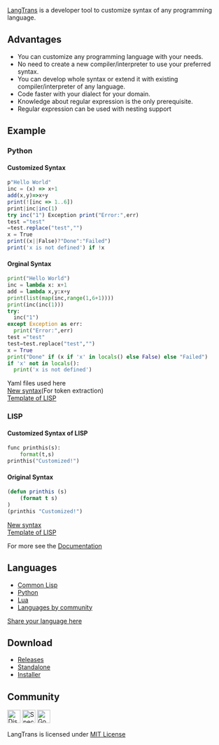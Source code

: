 [LangTrans](https://github.com/LangTrans/LangTrans) is a developer tool to customize syntax of any programming language.

## Advantages
- You can customize any programming language with your needs.
- No need to create a new compiler/interpreter to use your preferred syntax.
- You can develop whole syntax or extend it with existing compiler/interpreter of any language.
- Code faster with your dialect for your domain.
- Knowledge about regular expression is the only prerequisite.
- Regular expression can be used with nesting support

## Example
### Python
#### Customized Syntax
```javascript
p"Hello World"
inc = (x) => x+1
add(x,y)=>x+y
print(![inc => 1..6])
print|inc|inc(1)
try inc("1") Exception print("Error:",err)
test ="test"
=test.replace("test","")
x = True
print((x||False)?"Done":"Failed")
print('x is not defined') if !x
```
#### Orginal Syntax
```python
print("Hello World")
inc = lambda x: x+1
add = lambda x,y:x+y
print(list(map(inc,range(1,6+1))))
print(inc(inc(1)))
try:
  inc("1")
except Exception as err:
  print("Error:",err)
test ="test"
test=test.replace("test","")
x = True
print("Done" if (x if 'x' in locals() else False) else "Failed")
if 'x' not in locals():
  print('x is not defined')
```
Yaml files used here<br>
[New syntax](https://github.com/LangTrans/Py_Trans/blob/main/source.yaml)(For token extraction)<br>
[Template of LISP](https://github.com/LangTrans/Py_Trans/blob/main/target.yaml)
### LISP
#### Customized Syntax of LISP

```python
func printhis(s):
	format(t,s)
printhis("Customized!")
```
#### Original Syntax 

```lisp
(defun printhis (s)
	(format t s)
)
(printhis "Customized!")
```
[New syntax](https://github.com/LangTrans/LangTrans/blob/main/example/source.yaml)<br>[Template of LISP](https://github.com/LangTrans/LangTrans/blob/main/example/target.yaml)

For more see the [Documentation](https://langtrans.readthedocs.io/en/latest/)

## Languages
* [Common Lisp](https://github.com/B-R-P/LISP_Trans)
* [Python](https://github.com/LangTrans/Py_Trans)
* [Lua](https://github.com/B-R-P/Lua_Trans)
* [Languages by community](https://langtrans.github.io/langtransrepos/)

[Share your language here](https://forms.gle/YDEKapaTZmJspyDeA)

## Download
- [Releases](https://github.com/LangTrans/LangTrans/releases)
- [Standalone](https://drive.google.com/uc?export=download&id=14lanbflcifeIM3PSCL3fF3rFxSBPrt7W)<br>
- [Installer](https://drive.google.com/uc?export=download&id=15soZJZCDrDP5KGVxvD5L9Sg7109XVc7y)

## Community
[<img src="https://discord.com/assets/2c21aeda16de354ba5334551a883b481.png" alt="Discord" style="height: 30px;width: 30px;"/>](https://discord.gg/3nDwppur5S)
[<img src="https://avatars.githubusercontent.com/u/25838825?s=200&v=4" alt="Spectrum" style="height: 30px;width: 30px;"/>](https://spectrum.chat/langtrans-community)
[<img src="https://www.gstatic.com/images/branding/product/2x/groups_48dp.png" alt="Google Groups" style="height: 30px;width: 30px;"/>](https://groups.google.com/g/langtrans-community)

LangTrans is licensed under [MIT License](https://raw.githubusercontent.com/B-R-P/LangTrans/main/LICENSE)
